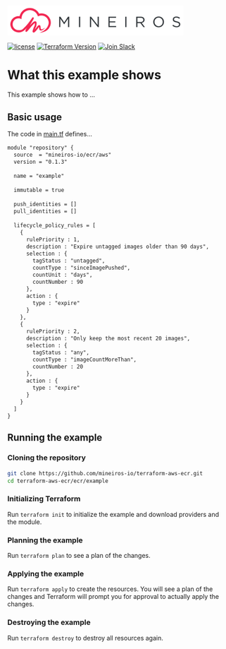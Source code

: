 [<img src="https://raw.githubusercontent.com/mineiros-io/brand/3bffd30e8bdbbde32c143e2650b2faa55f1df3ea/mineiros-primary-logo.svg" width="400"/>][homepage]

[![license][badge-license]][apache20]
[![Terraform Version][badge-terraform]][releases-terraform]
[![Join Slack][badge-slack]][slack]

# What this example shows

This example shows how to ...

## Basic usage

The code in [main.tf] defines...

```hcl
module "repository" {
  source  = "mineiros-io/ecr/aws"
  version = "0.1.3"

  name = "example"

  immutable = true

  push_identities = []
  pull_identities = []

  lifecycle_policy_rules = [
    {
      rulePriority : 1,
      description : "Expire untagged images older than 90 days",
      selection : {
        tagStatus : "untagged",
        countType : "sinceImagePushed",
        countUnit : "days",
        countNumber : 90
      },
      action : {
        type : "expire"
      }
    },
    {
      rulePriority : 2,
      description : "Only keep the most recent 20 images",
      selection : {
        tagStatus : "any",
        countType : "imageCountMoreThan",
        countNumber : 20
      },
      action : {
        type : "expire"
      }
    }
  ]
}
```

## Running the example

### Cloning the repository

```bash
git clone https://github.com/mineiros-io/terraform-aws-ecr.git
cd terraform-aws-ecr/ecr/example
```

### Initializing Terraform

Run `terraform init` to initialize the example and download providers and the module.

### Planning the example

Run `terraform plan` to see a plan of the changes.

### Applying the example

Run `terraform apply` to create the resources.
You will see a plan of the changes and Terraform will prompt you for approval to actually apply the changes.

### Destroying the example

Run `terraform destroy` to destroy all resources again.

<!-- References -->

[main.tf]: https://github.com/mineiros-io/terraform-aws-ecr/blob/master/examples/ecr/main.tf

[homepage]: https://mineiros.io/?ref=terraform-aws-ecr

[badge-license]: https://img.shields.io/badge/license-Apache%202.0-brightgreen.svg
[badge-terraform]: https://img.shields.io/badge/terraform-0.13%20and%200.12.20+-623CE4.svg?logo=terraform
[badge-slack]: https://img.shields.io/badge/slack-@mineiros--community-f32752.svg?logo=slack

[releases-terraform]: https://github.com/hashicorp/terraform/releases
[apache20]: https://opensource.org/licenses/Apache-2.0
[slack]: https://join.slack.com/t/mineiros-community/shared_invite/zt-ehidestg-aLGoIENLVs6tvwJ11w9WGg
